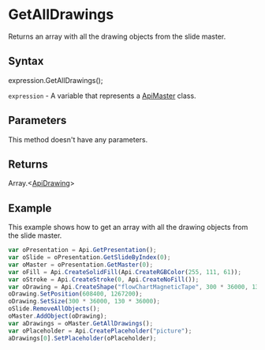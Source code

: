# GetAllDrawings

Returns an array with all the drawing objects from the slide master.

## Syntax

expression.GetAllDrawings();

`expression` - A variable that represents a [ApiMaster](../ApiMaster.md) class.

## Parameters

This method doesn't have any parameters.

## Returns

Array.<[ApiDrawing](../../ApiDrawing/ApiDrawing.md)>

## Example

This example shows how to get an array with all the drawing objects from the slide master.

```javascript
var oPresentation = Api.GetPresentation();
var oSlide = oPresentation.GetSlideByIndex(0);
var oMaster = oPresentation.GetMaster(0);
var oFill = Api.CreateSolidFill(Api.CreateRGBColor(255, 111, 61));
var oStroke = Api.CreateStroke(0, Api.CreateNoFill());
var oDrawing = Api.CreateShape("flowChartMagneticTape", 300 * 36000, 130 * 36000, oFill, oStroke);
oDrawing.SetPosition(608400, 1267200);
oDrawing.SetSize(300 * 36000, 130 * 36000);
oSlide.RemoveAllObjects();
oMaster.AddObject(oDrawing);
var aDrawings = oMaster.GetAllDrawings();
var oPlaceholder = Api.CreatePlaceholder("picture");
aDrawings[0].SetPlaceholder(oPlaceholder);
```
